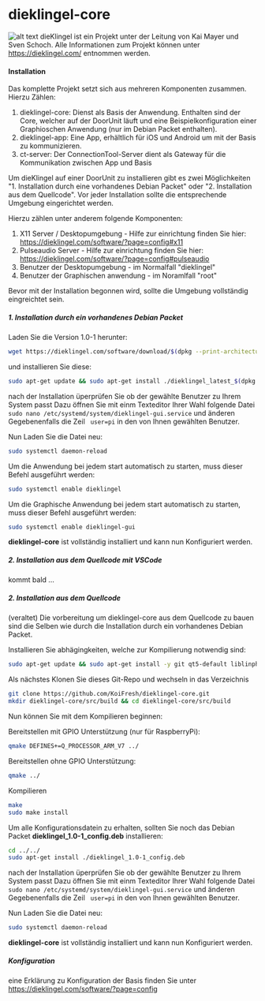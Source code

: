 # dieklingel-core
![alt text](https://dieklingel.com/images/logo_2500x500_free.png)
dieKlingel ist ein Projekt unter der Leitung von Kai Mayer und Sven Schoch. Alle Informationen zum Projekt können unter <https://dieklingel.com/> entnommen werden. 

#### Installation
Das komplette Projekt setzt sich aus mehreren Komponenten zusammen. Hierzu Zählen:
1. dieklingel-core: Dienst als Basis der Anwendung. Enthalten sind der Core, welcher auf der DoorUnit läuft und eine Beispielkonfiguration einer Graphioschen Anwendung (nur im Debian Packet enthalten).   
2. dieklingel-app: Eine App, erhältlich für iOS und Android um mit der Basis zu kommunizieren. 
3. ct-server: Der ConnectionTool-Server dient als Gateway für die Kommunikation zwischen App und Basis 

Um dieKlingel auf einer DoorUnit zu installieren gibt es zwei Möglichkeiten "1. Installation durch eine vorhandenes Debian Packet" oder "2. Installation aus 
dem Quellcode". Vor jeder Installation sollte die entsprechende Umgebung eingerichtet werden.

Hierzu zählen unter anderem folgende Komponenten:
1. X11 Server / Desktopumgebung - Hilfe zur einrichtung finden Sie hier: https://dieklingel.com/software/?page=config#x11
2. Pulseaudio Server - Hilfe zur einrichtung finden Sie hier: https://dieklingel.com/software/?page=config#pulseaudio
3. Benutzer der Desktopumgebung - im Normalfall "dieklingel"
4. Benutzer der Graphischen anwendung - im Noramlfall "root"

Bevor mit der Installation begonnen wird, sollte die Umgebung vollständig eingreichtet sein. 

##### 1. Installation durch ein vorhandenes Debian Packet

Laden Sie die Version 1.0-1 herunter: 

```bash
wget https://dieklingel.com/software/download/$(dpkg --print-architecture)/dieklingel_latest_$(dpkg --print-architecture).deb
```
und installieren Sie diese:

```bash
sudo apt-get update && sudo apt-get install ./dieklingel_latest_$(dpkg --print-architecture).deb
```

nach der Installation üperprüfen Sie ob der gewählte Benutzer zu Ihrem System passt
Dazu öffnen Sie mit einm Texteditor Ihrer Wahl folgende Datei  ``` sudo nano /etc/systemd/system/dieklingel-gui.service``` und änderen Gegebenenfalls die Zeil ``` user=pi``` in den 
von Ihnen gewählten Benutzer. 

Nun Laden Sie die Datei neu:
```bash
sudo systemctl daemon-reload
```
Um die Anwendung bei jedem start automatisch zu starten, muss dieser Befehl ausgeführt werden:
```bash
sudo systemctl enable dieklingel 
```
Um die Graphische Anwendung bei jedem start automatisch zu starten, muss dieser Befehl ausgeführt werden:
```bash
sudo systemctl enable dieklingel-gui 
```

**dieklingel-core** ist vollständig installiert und kann nun Konfiguriert werden. 

##### 2. Installation aus dem Quellcode mit VSCode
kommt bald ...

##### 2. Installation aus dem Quellcode
(veraltet) 
Die vorbereitung um dieklingel-core aus dem Quellcode zu bauen sind die Selben wie durch die Installation durch ein vorhandenes Debian Packet.

Installieren Sie abhägingkeiten, welche zur Kompilierung notwendig sind:
```bash
sudo apt-get update && sudo apt-get install -y git qt5-default liblinphone-dev libcurl4-openssl-dev libopencv-dev libcrypto++-dev libcrypto++-doc libcrypto++-utils build-essential libncurses5-dev make libncursesw5-dev flex bison libssl-dev bcc qtmultimedia5-dev libqt5websockets5-dev qtdeclarative5-dev qtquickcontrols2-5-dev wiringpi 
```
Als nächstes Klonen Sie dieses Git-Repo und wechseln in das Verzeichnis
```bash
git clone https://github.com/KoiFresh/dieklingel-core.git
mkdir dieklingel-core/src/build && cd dieklingel-core/src/build
```
Nun können Sie mit dem Kompilieren beginnen:

Bereitstellen mit GPIO Unterstützung (nur für RaspberryPi):
```bash
qmake DEFINES+=Q_PROCESSOR_ARM_V7 ../
```
Bereitstellen ohne GPIO Unterstützung:
```bash
qmake ../
```
Kompilieren
```bash
make
sudo make install
```

Um alle Konfigurationsdatein zu erhalten, sollten Sie noch das Debian Packet **dieklingel_1.0-1_config.deb** installieren:
```bash
cd ../../ 
sudo apt-get install ./dieklingel_1.0-1_config.deb
```
nach der Installation üperprüfen Sie ob der gewählte Benutzer zu Ihrem System passt
Dazu öffnen Sie mit einm Texteditor Ihrer Wahl folgende Datei ``` sudo nano /etc/systemd/system/dieklingel-gui.service``` und änderen Gegebenenfalls die Zeil ``` user=pi``` in den 
von Ihnen gewählten Benutzer. 

Nun Laden Sie die Datei neu:
```bash
sudo systemctl daemon-reload
```

**dieklingel-core** ist vollständig installiert und kann nun Konfiguriert werden. 

##### Konfiguration
 
eine Erklärung zu Konfiguration der Basis finden Sie unter https://dieklingel.com/software/?page=config
